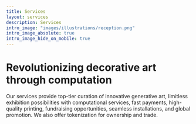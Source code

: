```yaml
---
title: Services
layout: services
description: Services
intro_image: "images/illustrations/reception.png"
intro_image_absolute: true
intro_image_hide_on_mobile: true
---
```


# Revolutionizing decorative art through computation

Our services provide top-tier curation of innovative generative art, limitless exhibition possibilities with computational services, fast payments, high-quality printing, fundraising opportunities, seamless installations, and global promotion. We also offer tokenization for ownership and trade.
